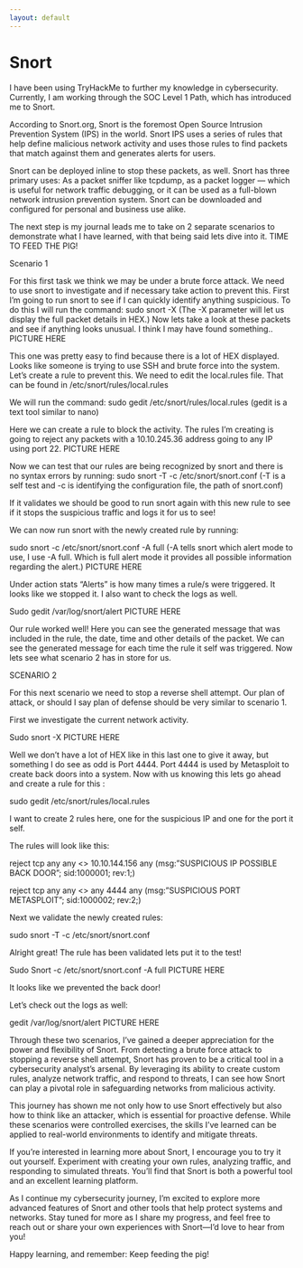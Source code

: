 ```yaml
---
layout: default
---
```


# Snort

I have been using TryHackMe to further my knowledge in cybersecurity. Currently, I am working through the SOC Level 1 Path, which has introduced me to Snort.

According to Snort.org, Snort is the foremost Open Source Intrusion Prevention System (IPS) in the world. Snort IPS uses a series of rules that help define malicious network activity and uses those rules to find packets that match against them and generates alerts for users.

Snort can be deployed inline to stop these packets, as well. Snort has three primary uses: As a packet sniffer like tcpdump, as a packet logger — which is useful for network traffic debugging, or it can be used as a full-blown network intrusion prevention system. Snort can be downloaded and configured for personal and business use alike.

The next step is my journal leads me to take on 2 separate scenarios to demonstrate what I have learned, with that being said lets dive into it. TIME TO FEED THE PIG!

Scenario 1

For this first task we think we may be under a brute force attack. We need to use snort to investigate and if necessary take action to prevent this. First I’m going to run snort to see if I can quickly identify anything suspicious. To do this I will run the command: sudo snort -X (The -X parameter will let us display the full packet details in HEX.) Now lets take a look at these packets and see if anything looks unusual. I think I may have found something..
PICTURE HERE

This one was pretty easy to find because there is a lot of HEX displayed. Looks like someone is trying to use SSH and brute force into the system. Let’s create a rule to prevent this. We need to edit the local.rules file. That can be found in /etc/snort/rules/local.rules

We will run the command: sudo gedit /etc/snort/rules/local.rules (gedit is a text tool similar to nano)

Here we can create a rule to block the activity. The rules I’m creating is going to reject any packets with a 10.10.245.36 address going to any IP using port 22.
PICTURE HERE

Now we can test that our rules are being recognized by snort and there is no syntax errors by running: sudo snort -T -c /etc/snort/snort.conf (-T is a self test and -c is identifying the configuration file, the path of snort.conf)

If it validates we should be good to run snort again with this new rule to see if it stops the suspicious traffic and logs it for us to see!

We can now run snort with the newly created rule by running:

sudo snort -c /etc/snort/snort.conf -A full (-A tells snort which alert mode to use, I use -A full. Which is full alert mode it provides all possible information regarding the alert.)
PICTURE HERE

Under action stats “Alerts” is how many times a rule/s were triggered. It looks like we stopped it. I also want to check the logs as well.

Sudo gedit /var/log/snort/alert
PICTURE HERE

Our rule worked well! Here you can see the generated message that was included in the rule, the date, time and other details of the packet. We can see the generated message for each time the rule it self was triggered. Now lets see what scenario 2 has in store for us.

SCENARIO 2

For this next scenario we need to stop a reverse shell attempt. Our plan of attack, or should I say plan of defense should be very similar to scenario 1.

First we investigate the current network activity.

Sudo snort -X
PICTURE HERE

Well we don’t have a lot of HEX like in this last one to give it away, but something I do see as odd is Port 4444. Port 4444 is used by Metasploit to create back doors into a system. Now with us knowing this lets go ahead and create a rule for this :

sudo gedit /etc/snort/rules/local.rules

I want to create 2 rules here, one for the suspicious IP and one for the port it self.

The rules will look like this:

reject tcp any any <> 10.10.144.156 any (msg:”SUSPICIOUS IP POSSIBLE BACK DOOR”; sid:1000001; rev:1;)

reject tcp any any <> any 4444 any (msg:”SUSPICIOUS PORT METASPLOIT”; sid:1000002; rev:2;)

Next we validate the newly created rules:

sudo snort -T -c /etc/snort/snort.conf

Alright great! The rule has been validated lets put it to the test!

Sudo Snort -c /etc/snort/snort.conf -A full
PICTURE HERE

It looks like we prevented the back door!

Let’s check out the logs as well:

gedit /var/log/snort/alert
PICTURE HERE

Through these two scenarios, I’ve gained a deeper appreciation for the power and flexibility of Snort. From detecting a brute force attack to stopping a reverse shell attempt, Snort has proven to be a critical tool in a cybersecurity analyst’s arsenal. By leveraging its ability to create custom rules, analyze network traffic, and respond to threats, I can see how Snort can play a pivotal role in safeguarding networks from malicious activity.

This journey has shown me not only how to use Snort effectively but also how to think like an attacker, which is essential for proactive defense. While these scenarios were controlled exercises, the skills I’ve learned can be applied to real-world environments to identify and mitigate threats.

If you’re interested in learning more about Snort, I encourage you to try it out yourself. Experiment with creating your own rules, analyzing traffic, and responding to simulated threats. You’ll find that Snort is both a powerful tool and an excellent learning platform.

As I continue my cybersecurity journey, I’m excited to explore more advanced features of Snort and other tools that help protect systems and networks. Stay tuned for more as I share my progress, and feel free to reach out or share your own experiences with Snort—I’d love to hear from you!

Happy learning, and remember: Keep feeding the pig!
